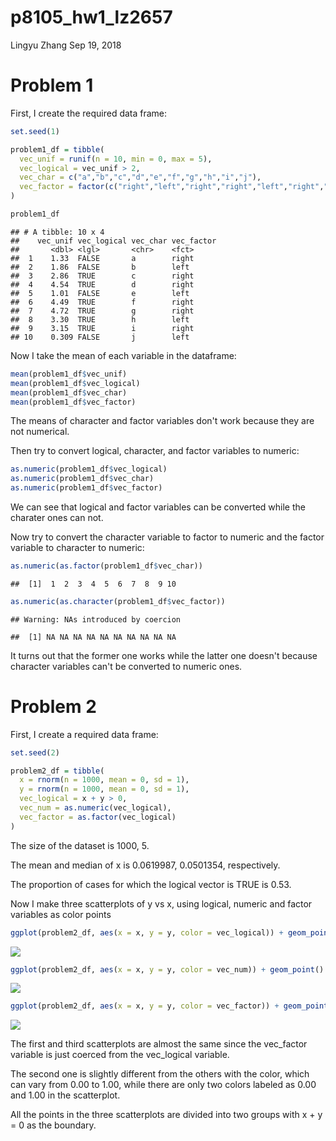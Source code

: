 p8105\_hw1\_lz2657
================
Lingyu Zhang
Sep 19, 2018

Problem 1
=========

First, I create the required data frame:

``` r
set.seed(1)

problem1_df = tibble(
  vec_unif = runif(n = 10, min = 0, max = 5),
  vec_logical = vec_unif > 2,
  vec_char = c("a","b","c","d","e","f","g","h","i","j"),
  vec_factor = factor(c("right","left","right","right","left","right","right","left","right","left"))
)

problem1_df
```

    ## # A tibble: 10 x 4
    ##    vec_unif vec_logical vec_char vec_factor
    ##       <dbl> <lgl>       <chr>    <fct>     
    ##  1    1.33  FALSE       a        right     
    ##  2    1.86  FALSE       b        left      
    ##  3    2.86  TRUE        c        right     
    ##  4    4.54  TRUE        d        right     
    ##  5    1.01  FALSE       e        left      
    ##  6    4.49  TRUE        f        right     
    ##  7    4.72  TRUE        g        right     
    ##  8    3.30  TRUE        h        left      
    ##  9    3.15  TRUE        i        right     
    ## 10    0.309 FALSE       j        left

Now I take the mean of each variable in the dataframe:

``` r
mean(problem1_df$vec_unif)
mean(problem1_df$vec_logical)
mean(problem1_df$vec_char)
mean(problem1_df$vec_factor)
```

The means of character and factor variables don't work because they are not numerical.

Then try to convert logical, character, and factor variables to numeric:

``` r
as.numeric(problem1_df$vec_logical)
as.numeric(problem1_df$vec_char)
as.numeric(problem1_df$vec_factor)
```

We can see that logical and factor variables can be converted while the charater ones can not.

Now try to convert the character variable to factor to numeric and the factor variable to character to numeric:

``` r
as.numeric(as.factor(problem1_df$vec_char))
```

    ##  [1]  1  2  3  4  5  6  7  8  9 10

``` r
as.numeric(as.character(problem1_df$vec_factor))
```

    ## Warning: NAs introduced by coercion

    ##  [1] NA NA NA NA NA NA NA NA NA NA

It turns out that the former one works while the latter one doesn't because character variables can't be converted to numeric ones.

Problem 2
=========

First, I create a required data frame:

``` r
set.seed(2)

problem2_df = tibble(
  x = rnorm(n = 1000, mean = 0, sd = 1),
  y = rnorm(n = 1000, mean = 0, sd = 1),
  vec_logical = x + y > 0,
  vec_num = as.numeric(vec_logical),
  vec_factor = as.factor(vec_logical)
)
```

The size of the dataset is 1000, 5.

The mean and median of x is 0.0619987, 0.0501354, respectively.

The proportion of cases for which the logical vector is TRUE is 0.53.

Now I make three scatterplots of y vs x, using logical, numeric and factor variables as color points

``` r
ggplot(problem2_df, aes(x = x, y = y, color = vec_logical)) + geom_point()
```

![](p8105_hw1_lz2657_files/figure-markdown_github/unnamed-chunk-1-1.png)

``` r
ggplot(problem2_df, aes(x = x, y = y, color = vec_num)) + geom_point()
```

![](p8105_hw1_lz2657_files/figure-markdown_github/unnamed-chunk-1-2.png)

``` r
ggplot(problem2_df, aes(x = x, y = y, color = vec_factor)) + geom_point()
```

![](p8105_hw1_lz2657_files/figure-markdown_github/unnamed-chunk-1-3.png)

The first and third scatterplots are almost the same since the vec\_factor variable is just coerced from the vec\_logical variable.

The second one is slightly different from the others with the color, which can vary from 0.00 to 1.00, while there are only two colors labeled as 0.00 and 1.00 in the scatterplot.

All the points in the three scatterplots are divided into two groups with x + y = 0 as the boundary.
